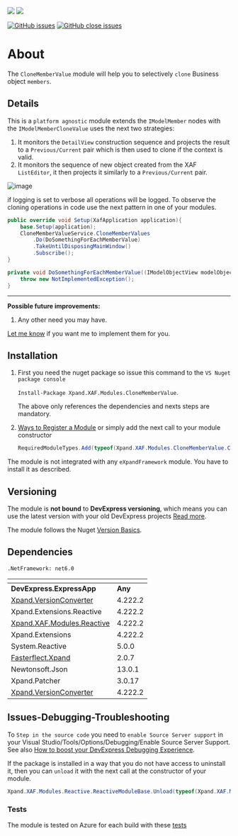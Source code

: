 ![](https://shields.io/nuget/v/Xpand.XAF.Modules.CloneMemberValue.svg?&style=flat) ![](https://shields.io/nuget/dt/Xpand.XAF.Modules.CloneMemberValue.svg?&style=flat)

[![GitHub issues](https://shields.io/github/issues/eXpandFramework/expand/CloneMemberValue.svg)](https://github.com/eXpandFramework/eXpand/issues?utf8=%E2%9C%93&q=is%3Aissue+is%3Aopen+sort%3Aupdated-desc+label%3AReactive.XAF+label%3ACloneMemberValue) [![GitHub close issues](https://shields.io/github/issues-closed/eXpandFramework/eXpand/CloneMemberValue.svg)](https://github.com/eXpandFramework/eXpand/issues?utf8=%E2%9C%93&q=is%3Aissue+is%3Aclosed+sort%3Aupdated-desc+label%3AReactive.XAF+label%3ACloneMemberValue)
# About 

The `CloneMemberValue` module will help you to selectively `clone` Business object `members`.

## Details

This is a `platform agnostic` module extends the `IModelMember` nodes with the `IModelMemberCloneValue` uses the next two strategies:

1. It monitors the `DetailView` construction sequence and projects the result to a `Previous/Current` pair which is then used to clone if the context is valid.
2. It monitors the sequence of new object created from the XAF `ListEditor`, it then projects it similarly to a `Previous/Current` pair.

<twitter>

![image](https://user-images.githubusercontent.com/159464/54979695-7bb5ec00-4fac-11e9-8373-b128982b8bc2.png)

</twitter>

if logging is set to verbose all operations will be logged. 
To observe the cloning operations in code use the next pattern in one of your modules.

```cs
public override void Setup(XafApplication application){
	base.Setup(application);
	CloneMemberValueService.CloneMemberValues
		.Do(DoSomethingForEachMemberValue)
		.TakeUntilDisposingMainWindow()
		.Subscribe();
}

private void DoSomethingForEachMemberValue((IModelObjectView modelObjectView, IMemberInfo MemberInfo, IObjectSpaceLink previousObject, IObjectSpaceLink currentObject) valueTuple){
	throw new NotImplementedException();
}
```

---

**Possible future improvements:**

1. Any other need you may have.

[Let me know](https://github.com/sponsors/apobekiaris) if you want me to implement them for you.

## Installation 
1. First you need the nuget package so issue this command to the `VS Nuget package console` 

   `Install-Package Xpand.XAF.Modules.CloneMemberValue`.

    The above only references the dependencies and nexts steps are mandatory.

2. [Ways to Register a Module](https://documentation.devexpress.com/eXpressAppFramework/118047/Concepts/Application-Solution-Components/Ways-to-Register-a-Module)
or simply add the next call to your module constructor
    ```cs
    RequiredModuleTypes.Add(typeof(Xpand.XAF.Modules.CloneMemberValue.CloneMemberValueModule));
    ```

The module is not integrated with any `eXpandFramework` module. You have to install it as described.

## Versioning
The module is **not bound** to **DevExpress versioning**, which means you can use the latest version with your old DevExpress projects [Read more](https://github.com/eXpandFramework/XAF/tree/master/tools/Xpand.VersionConverter).

The module follows the Nuget [Version Basics](https://docs.microsoft.com/en-us/nuget/reference/package-versioning#version-basics).
## Dependencies
`.NetFramework: net6.0`

|<!-- -->|<!-- -->
|----|----
|**DevExpress.ExpressApp**|**Any**
|[Xpand.VersionConverter](https://github.com/eXpandFramework/Reactive.XAF/tree/master/tools/Xpand.VersionConverter)|4.222.2
 |Xpand.Extensions.Reactive|4.222.2
 |[Xpand.XAF.Modules.Reactive](https://github.com/eXpandFramework/Reactive.XAF/tree/master/src/Modules/Xpand.XAF.Modules.Reactive)|4.222.2
 |Xpand.Extensions|4.222.2
 |System.Reactive|5.0.0
 |[Fasterflect.Xpand](https://github.com/eXpandFramework/Fasterflect)|2.0.7
 |Newtonsoft.Json|13.0.1
 |Xpand.Patcher|3.0.17
 |[Xpand.VersionConverter](https://github.com/eXpandFramework/Reactive.XAF/tree/master/tools/Xpand.VersionConverter)|4.222.2

## Issues-Debugging-Troubleshooting

To `Step in the source code` you need to `enable Source Server support` in your Visual Studio/Tools/Options/Debugging/Enable Source Server Support. See also [How to boost your DevExpress Debugging Experience](https://github.com/eXpandFramework/DevExpress.XAF/wiki/How-to-boost-your-DevExpress-Debugging-Experience#1-index-the-symbols-to-your-custom-devexpresss-installation-location).

If the package is installed in a way that you do not have access to uninstall it, then you can `unload` it with the next call at the constructor of your module.
```cs
Xpand.XAF.Modules.Reactive.ReactiveModuleBase.Unload(typeof(Xpand.XAF.Modules.CloneMemberValue.CloneMemberValueModule))
```

### Tests
The module is tested on Azure for each build with these [tests](https://github.com/eXpandFramework/Packages/tree/master/src/Tests/CloneMemberValue)

